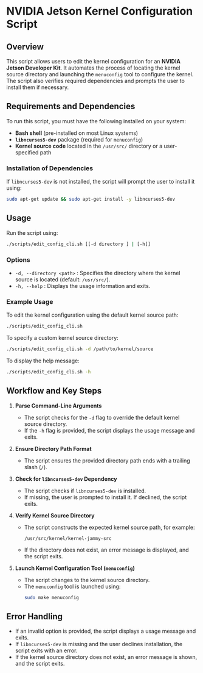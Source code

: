 # NVIDIA Jetson Kernel Configuration Script

## Overview
This script allows users to edit the kernel configuration for an **NVIDIA Jetson Developer Kit**. It automates the process of locating the kernel source directory and launching the `menuconfig` tool to configure the kernel. The script also verifies required dependencies and prompts the user to install them if necessary.

## Requirements and Dependencies
To run this script, you must have the following installed on your system:
- **Bash shell** (pre-installed on most Linux systems)
- **`libncurses5-dev`** package (required for `menuconfig`)
- **Kernel source code** located in the `/usr/src/` directory or a user-specified path

### Installation of Dependencies
If `libncurses5-dev` is not installed, the script will prompt the user to install it using:
```bash
sudo apt-get update && sudo apt-get install -y libncurses5-dev
```

## Usage
Run the script using:
```bash
./scripts/edit_config_cli.sh [[-d directory ] | [-h]]
```

### Options
- `-d, --directory <path>` : Specifies the directory where the kernel source is located (default: `/usr/src/`).
- `-h, --help` : Displays the usage information and exits.

### Example Usage
To edit the kernel configuration using the default kernel source path:
```bash
./scripts/edit_config_cli.sh
```
To specify a custom kernel source directory:
```bash
./scripts/edit_config_cli.sh -d /path/to/kernel/source
```
To display the help message:
```bash
./scripts/edit_config_cli.sh -h
```

## Workflow and Key Steps
1. **Parse Command-Line Arguments**  
   - The script checks for the `-d` flag to override the default kernel source directory.
   - If the `-h` flag is provided, the script displays the usage message and exits.

2. **Ensure Directory Path Format**  
   - The script ensures the provided directory path ends with a trailing slash (`/`).

3. **Check for `libncurses5-dev` Dependency**  
   - The script checks if `libncurses5-dev` is installed.
   - If missing, the user is prompted to install it. If declined, the script exits.

4. **Verify Kernel Source Directory**  
   - The script constructs the expected kernel source path, for example:  
     ```
     /usr/src/kernel/kernel-jammy-src
     ```
   - If the directory does not exist, an error message is displayed, and the script exits.

5. **Launch Kernel Configuration Tool (`menuconfig`)**  
   - The script changes to the kernel source directory.
   - The `menuconfig` tool is launched using:
     ```bash
     sudo make menuconfig
     ```

## Error Handling
- If an invalid option is provided, the script displays a usage message and exits.
- If `libncurses5-dev` is missing and the user declines installation, the script exits with an error.
- If the kernel source directory does not exist, an error message is shown, and the script exits.

